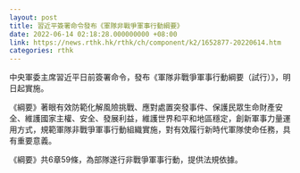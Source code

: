 ```yaml
---
layout: post
title: 習近平簽署命令發布《軍隊非戰爭軍事行動綱要》
date: 2022-06-14 02:18:28.000000000 +08:00
link: https://news.rthk.hk/rthk/ch/component/k2/1652877-20220614.htm
categories: rthk
---
```


中央軍委主席習近平日前簽署命令，發布《軍隊非戰爭軍事行動綱要（試行）》，明日起實施。

《綱要》著眼有效防範化解風險挑戰、應對處置突發事件、保護民眾生命財產安全、維護國家主權、安全、發展利益，維護世界和平和地區穩定，創新軍事力量運用方式，規範軍隊非戰爭軍事行動組織實施，對有效履行新時代軍隊使命任務，具有重要意義。

《綱要》共6章59條，為部隊遂行非戰爭軍事行動，提供法規依據。
